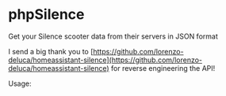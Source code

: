 # phpSilence
Get your Silence scooter data from their servers in JSON format

I send a big thank you to [https://github.com/lorenzo-deluca/homeassistant-silence](https://github.com/lorenzo-deluca/homeassistant-silence) for reverse engineering the API!

Usage: 